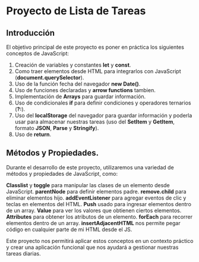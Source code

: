 # Proyecto de Lista de Tareas
## Introducción

El objetivo principal de este proyecto es poner en práctica los siguientes conceptos de JavaScript:

1. Creación de variables y constantes __let__ y __const__.
2. Como traer elementos desde HTML para integrarlos con JavaScript (__document.querySelector__).
3. Uso de la función fecha del navegador __new Date()__.
4. Uso de funciones declaradas y __arrow functions__ tambien.
5. Implementación de __Arrays__ para guardar información.
6. Uso de condicionales __if__ para definir condiciones y operadores ternarios (__?:__).
7. Uso del __localStorage__ del navegador para guardar información y poderla usar para almacenar nuestras tareas (uso del __SetItem__ y __GetItem__, formato __JSON__, __Parse__ y __Stringify__).
8. Uso de __return__.
   
## Métodos y Propiedades.

Durante el desarrollo de este proyecto, utilizaremos una variedad de métodos y propiedades de JavaScript, como:

__Classlist__ y __toggle__ para manipular las clases de un elemento desde JavaScript.
__parentNode__ para definir elementos padre.
__remove.child__ para eliminar elementos hijo.
__addEventListener__ para agregar eventos de clic y teclas en elementos del HTML.
__Push__ usado para ingresar elementos dentro de un array.
__Value__ para ver los valores que obtienen ciertos elementos.
__Attributes__ para obtener los atributos de un elemento.
__forEach__ para recorrer elementos dentro de un array.
__insertAdjacentHTML__ nos permite pegar código en cualquier parte de mi HTML desde el JS.

Este proyecto nos permitirá aplicar estos conceptos en un contexto práctico y crear una aplicación funcional que nos ayudará a gestionar nuestras tareas diarias.